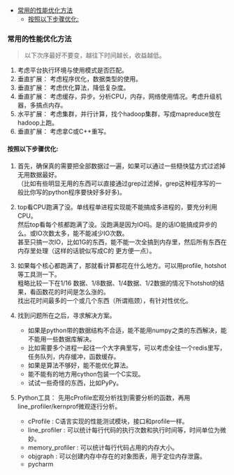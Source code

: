 
<!-- vim-markdown-toc GFM -->

- [常用的性能优化方法](#常用的性能优化方法)
  - [按照以下步骤优化:](#按照以下步骤优化)

<!-- vim-markdown-toc -->


### 常用的性能优化方法
> 以下次序最好不要变，越往下时间越长，收益越低。

1. 考虑平台执行环境与使用模式是否匹配。
2. 垂直扩展： 考虑程序优化，数据类型的使用。  
3. 垂直扩展： 考虑优化算法，降低复杂度。  
4. 垂直扩展： 考虑缓存，异步。分析CPU，内存，网络使用情况。考虑升级机器，多搞点内存。  
5. 水平扩展： 考虑集群，并行计算，找个hadoop集群，写成mapreduce放在hadoop上跑。  
6. 垂直扩展： 考虑拿C或C++重写。  


#### 按照以下步骤优化:  

1. 首先，确保真的需要把全部数据过一遍，如果可以通过一些糙快猛方式过滤掉无用数据最好。  
（比如有些明显无用的东西可以直接通过grep过滤掉，grep这种程序写的一般比你写的python程序要快好多好多)。  

2. top看CPU跑满了没。单线程单进程实现能不能搞成多进程的，要充分利用CPU。  
   然后top看每个核都跑满了没。没跑满是因为IO吗。是的话IO能搞成异步的么。或IO次数太多，能不能减少IO次数。  
   甚至只搞一次IO，比如1G的东西，能不能一次全搞到内存里，然后所有东西在内存里处理（这样的话貌似写成C的
   更方便一点）。  

3. 如果每个核心都跑满了，那就看计算都花在什么地方。可以用profile, hotshot等工具测一下。  
   粗略比较一下在1/16 数据、1/8数据、1/4数据、1/2数据的情况下hotshot的结果，看函数花的时间是怎么涨的。  
   找出花时间最多的一个或几个东西（所谓瓶颈），有针对性优化。  

4. 找到问题所在之后，寻求解决方案。  
   - 如果是python带的数据结构不合适，能不能用numpy之类的东西解决，能不能用一些数据库解决。  
   - 比如需要多个进程一起往一个大字典里写，可以考虑全往一个redis里写，任务队列，内存缓冲，函数缓存。  
   - 如果是算法不够好，能不能优化算法。   
   - 能不能有的地方用cython包装一个C实现。  
   - 试试一些奇怪的东西，比如PyPy。  

5. Python工具： 先用cProfile宏观分析找到需要分析的函数，再用line_profiler/kernprof微观逐行分析。
   - cProfile        : C语言实现的性能测试模块，接口和profile一样。
   - line_profiler   : 可以统计每行代码的执行次数和执行时间等，时间单位为微妙。
   - memory_profiler : 可以统计每行代码占用的内存大小。
   - objgraph        : 可以创建内存中存在的对象图表，用于定位内存泄露。
   - pycharm  


